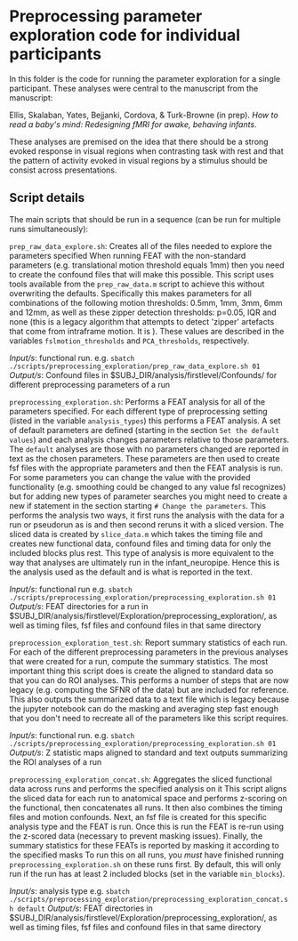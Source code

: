 # Preprocessing parameter exploration code for individual participants

In this folder is the code for running the parameter exploration for a single participant. These analyses were central to the manuscript from the manuscript:

Ellis, Skalaban, Yates, Bejjanki, Cordova, & Turk-Browne (in prep). *How to read a baby's mind: Redesigning fMRI for awake, behaving infants*.

These analyses are premised on the idea that there should be a strong evoked response in visual regions when contrasting task with rest and that the pattern of activity evoked in visual regions by a stimulus should be consist across presentations.

## Script details

The main scripts that should be run in a sequence (can be run for multiple runs simultaneously):

`prep_raw_data_explore.sh`: Creates all of the files needed to explore the parameters specified
When running FEAT with the non-standard parameters (e.g. translational motion threshold equals 1mm) then you need to create the confound files that will make this possible. This script uses tools available from the `prep_raw_data.m` script to achieve this without overwriting the defaults.
Specifically this makes parameters for all combinations of the following motion thresholds: 0.5mm, 1mm, 3mm, 6mm and 12mm, as well as these zipper detection thresholds: p=0.05, IQR and none (this is a legacy algorithm that attempts to detect 'zipper' artefacts that come from intraframe motion. It is ). These values are described in the variables `fslmotion_thresholds` and `PCA_thresholds`, respectively. 

*Input/s*: functional run. e.g. `sbatch ./scripts/preprocessing_exploration/prep_raw_data_explore.sh 01`
*Output/s*: Confound files in $SUBJ_DIR/analysis/firstlevel/Confounds/ for different preprocessing parameters of a run

`preprocessing_exploration.sh`: Performs a FEAT analysis for all of the parameters specified.
For each different type of preprocessing setting (listed in the variable `analysis_types`) this performs a FEAT analysis. A set of default parameters are defined (starting in the section `Set the default values`) and each analysis changes parameters relative to those parameters. The `default` analyses are those with no parameters changed are reported in text as the chosen parameters. These parameters are then used to create fsf files with the appropriate parameters and then the FEAT analysis is run.  
For some parameters you can change the value with the provided functionality (e.g. smoothing could be changed to any value fsl recognizes) but for adding new types of parameter searches you might need to create a new if statement in the section starting `# Change the parameters`.
This performs the analysis two ways, it first runs the analysis with the data for a run or pseudorun as is and then second reruns it with a sliced version. The sliced data is created by `slice_data.m` which takes the timing file and creates new functional data, confound files and timing data for only the included blocks plus rest. This type of analysis is more equivalent to the way that analyses are ultimately run in the infant_neuropipe. Hence this is the analysis used as the default and is what is reported in the text.

*Input/s*: functional run e.g. `sbatch ./scripts/preprocessing_exploration/preprocessing_exploration.sh 01`
*Output/s*: FEAT directories for a run in $SUBJ_DIR/analysis/firstlevel/Exploration/preprocessing_exploration/, as well as timing files, fsf files and confound files in that same directory 

`preprocession_exploration_test.sh`: Report summary statistics of each run.
For each of the different preprocessing parameters in the previous analyses that were created for a run, compute the summary statistics.  The most important thing this script does is create the aligned to standard data so that you can do ROI analyses. This performs a number of steps that are now legacy (e.g. computing the SFNR of the data) but are included for reference. This also outputs the summarized data to a text file which is legacy because the jupyter notebook can do the masking and averaging step fast enough that you don't need to recreate all of the parameters like this script requires.

*Input/s*: functional run. e.g. `sbatch ./scripts/preprocessing_exploration/preprocessing_exploration.sh 01`
*Output/s*: Z statistic maps aligned to standard and text outputs summarizing the ROI analyses of a run

`preprocessing_exploration_concat.sh`: Aggregates the sliced functional data across runs and performs the specified analysis on it
This script aligns the sliced data for each run to anatomical space and performs z-scoring on the functional, then concatenates all runs. It then also combines the timing files and motion confounds. Next, an fsf file is created for this specific analysis type and the FEAT is run. Once this is run the FEAT is re-run using the z-scored data (necessary to prevent masking issues). Finally, the summary statistics for these FEATs is reported by masking it according to the specified masks
To run this on all runs, you *must* have finished running `preprocessing_exploration.sh` on these runs first.
By default, this will only run if the run has at least 2 included blocks (set in the variable `min_blocks`).

*Input/s*: analysis type e.g. `sbatch ./scripts/preprocessing_exploration/preprocessing_exploration_concat.sh default`
*Output/s*: FEAT directories in $SUBJ_DIR/analysis/firstlevel/Exploration/preprocessing_exploration/, as well as timing files, fsf files and confound files in that same directory
